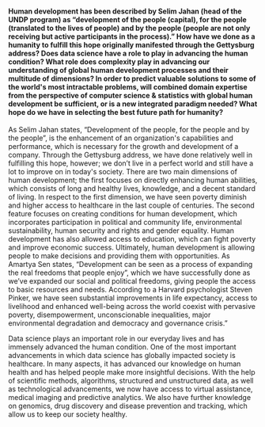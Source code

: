 #### Human development has been described by Selim Jahan (head of the UNDP program) as “development of the people (capital), for the people (translated to the lives of people) and by the people (people are not only receiving but active participants in the process).” How have we done as a humanity to fulfill this hope originally manifested through the Gettysburg address? Does data science have a role to play in advancing the human condition? What role does complexity play in advancing our understanding of global human development processes and their multitude of dimensions? In order to predict valuable solutions to some of the world's most intractable problems, will combined domain expertise from the perspective of computer science & statistics with global human development be sufficient, or is a new integrated paradigm needed? What hope do we have in selecting the best future path for humanity?

As Selim Jahan states, “Development of the people, for the people and by the people”, is the enhancement of an organization's capabilities and performance, which is necessary for the growth and development of a company.  Through the Gettysburg address, we have done relatively well in fulfilling this hope, however; we don’t live in a perfect world and still have a lot to improve on in today's society.  There are two main dimensions of human development; the first focuses on directly enhancing human abilities, which consists of long and healthy lives, knowledge, and a decent standard of living.  In respect to the first dimension, we have seen poverty diminish and higher access to healthcare in the last couple of centuries.  The second feature focuses on creating conditions for human development, which incorporates participation in political and community life, environmental sustainability, human security and rights and gender equality.  Human development has also allowed access to education, which can fight poverty and improve economic success.  Ultimately, human development is allowing people to make decisions and providing them with opportunities.  As Amartya Sen states, “Development can be seen as a process of expanding the real freedoms that people enjoy”, which we have successfully done as we’ve expanded our social and political freedoms, giving people the access to basic resources and needs.  According to a Harvard psychologist Steven Pinker, we have seen substantial improvements in life expectancy, access to livelihood and enhanced well-being across the world coexist with pervasive poverty, disempowerment, unconscionable inequalities, major environmental degradation and democracy and governance crisis.”  

Data science plays an important role in our everyday lives and has immensely advanced the human condition. One of the most important advancements in which data science has globally impacted society is healthcare.  In many aspects, it has advanced our knowledge on human health and has helped people make more insightful decisions.  With the help of scientific methods, algorithms, structured and unstructured data, as well as technological advancements, we now have access to virtual assistance, medical imaging and predictive analytics.  We also have further knowledge on genomics, drug discovery and disease prevention and tracking, which allow us to keep our society healthy.  
